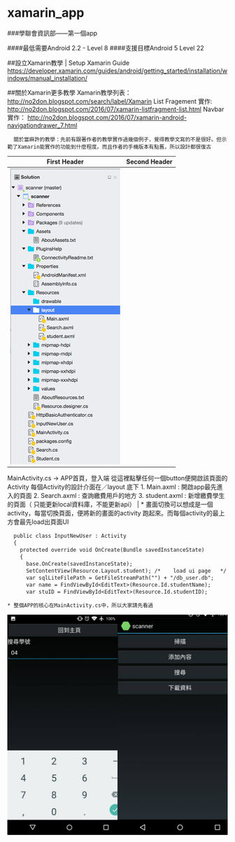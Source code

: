# xamarin_app

###學聯會資訊部——第一個app

####最低需要Android 2.2 - Level 8
####支援目標Android 5 Level 22

##設立Xamarin教學 | Setup Xamarin Guide
https://developer.xamarin.com/guides/android/getting_started/installation/windows/manual_installation/

##關於Xamarin更多教學
Xamarin教學列表：http://no2don.blogspot.com/search/label/Xamarin
List Fragement 實作: http://no2don.blogspot.com/2016/07/xamarin-listfragment-list.html
Navbar 實作： http://no2don.blogspot.com/2016/07/xamarin-android-navigationdrawer_7.html

```
  關於當麻許的教學：先前有跟著作者的教學實作過幾個例子，覺得教學文寫的不是很好。但示範了Xamarin能實作的功能到什麼程度。而且作者的手機版本有點舊，所以設計都很復古
```

| First Header  | Second Header |
| ------------- | ------------- |
| ![Alt text](/readme_images/directory.png?raw=true "File directory") |
  MainActivity.cs -> APP首頁，登入端
  從這裡點擊任何一個button便開啟該頁面的Activity
  每個Activity的設計介面在／layout 底下
      1. Main.axml : 開啟app最先進入的頁面
      2. Search.axml : 查詢繳費用戶的地方
      3. student.axml : 新增繳費學生的頁面（ 只能更新local資料庫，不能更新api）
|
    * 畫面切換可以想成是一個activity，每當切換頁面，便將新的畫面的activity 跑起來。而每個activity的最上方會最先load出頁面UI
  ```
    public class InputNewUser : Activity
    {
      protected override void OnCreate(Bundle savedInstanceState)
      {
        base.OnCreate(savedInstanceState);
        SetContentView(Resource.Layout.student); /*    load ui page   */
        var sqlLiteFilePath = GetFileStreamPath("") + "/db_user.db";
        var name = FindViewById<EditText>(Resource.Id.studentName);
        var stuID = FindViewById<EditText>(Resource.Id.studentID);
  ```
    * 整個APP的核心在MainActivity.cs中，所以大家請先看過


  ![Alt text](/readme_images/app_ui.jpg?raw=true "App UI")

